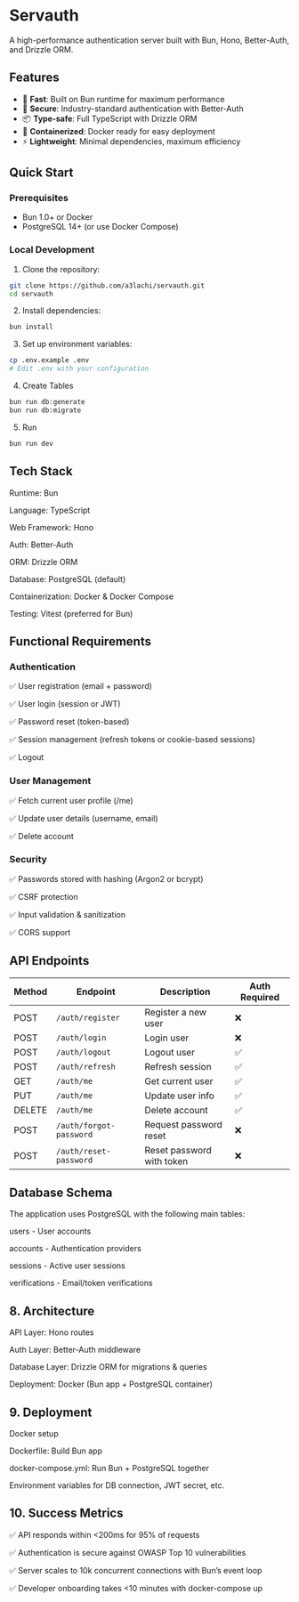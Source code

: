 # Servauth

A high-performance authentication server built with Bun, Hono, Better-Auth, and Drizzle ORM.

## Features

- 🚀 **Fast**: Built on Bun runtime for maximum performance
- 🔐 **Secure**: Industry-standard authentication with Better-Auth
- 📦 **Type-safe**: Full TypeScript with Drizzle ORM
- 🐳 **Containerized**: Docker ready for easy deployment
- ⚡ **Lightweight**: Minimal dependencies, maximum efficiency

## Quick Start

### Prerequisites

- Bun 1.0+ or Docker
- PostgreSQL 14+ (or use Docker Compose)

### Local Development
1. Clone the repository:
```bash
git clone https://github.com/a3lachi/servauth.git
cd servauth
```

2. Install dependencies:
```bash
bun install
```

3. Set up environment variables:

```bash
cp .env.example .env
# Edit .env with your configuration
```

4. Create Tables
```bash
bun run db:generate      
bun run db:migrate
```

5. Run
```bash
bun run dev
```


## Tech Stack

Runtime: Bun

Language: TypeScript

Web Framework: Hono

Auth: Better-Auth

ORM: Drizzle ORM

Database: PostgreSQL (default)

Containerization: Docker & Docker Compose

Testing: Vitest (preferred for Bun)

## Functional Requirements

### Authentication

✅ User registration (email + password)

✅ User login (session or JWT)

✅ Password reset (token-based)

✅ Session management (refresh tokens or cookie-based sessions)

✅ Logout

### User Management

✅ Fetch current user profile (/me)

✅ Update user details (username, email)

✅ Delete account

### Security

✅ Passwords stored with hashing (Argon2 or bcrypt)

✅ CSRF protection

✅ Input validation & sanitization

✅ CORS support


## API Endpoints

| Method | Endpoint              | Description              | Auth Required |
|--------|-----------------------|--------------------------|---------------|
| POST   | `/auth/register`      | Register a new user      | ❌ |
| POST   | `/auth/login`         | Login user               | ❌ |
| POST   | `/auth/logout`        | Logout user              | ✅ |
| POST   | `/auth/refresh`       | Refresh session          | ✅ |
| GET    | `/auth/me`            | Get current user         | ✅ |
| PUT    | `/auth/me`            | Update user info         | ✅ |
| DELETE | `/auth/me`            | Delete account           | ✅ |
| POST   | `/auth/forgot-password` | Request password reset  | ❌ |
| POST   | `/auth/reset-password`  | Reset password with token | ❌ |


## Database Schema

The application uses PostgreSQL with the following main tables:

users - User accounts

accounts - Authentication providers

sessions - Active user sessions

verifications - Email/token verifications


## 8. Architecture

API Layer: Hono routes

Auth Layer: Better-Auth middleware

Database Layer: Drizzle ORM for migrations & queries

Deployment: Docker (Bun app + PostgreSQL container)

## 9. Deployment
Docker setup

Dockerfile: Build Bun app

docker-compose.yml: Run Bun + PostgreSQL together

Environment variables for DB connection, JWT secret, etc.

## 10. Success Metrics

✅ API responds within <200ms for 95% of requests

✅ Authentication is secure against OWASP Top 10 vulnerabilities

✅ Server scales to 10k concurrent connections with Bun’s event loop

✅ Developer onboarding takes <10 minutes with docker-compose up


